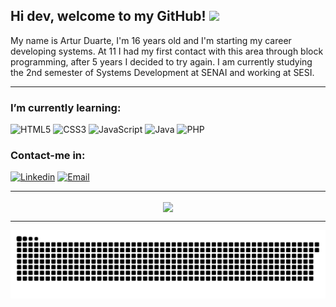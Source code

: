 ## Hi dev, welcome to my GitHub! <img src="https://raw.githubusercontent.com/kaueMarques/kaueMarques/master/hi.gif" width="30px">
My name is Artur Duarte, I'm 16 years old and I'm starting my career developing systems. At 11 I had my first contact with this area through block programming, after 5 years I decided to try again. I am currently studying the 2nd semester of Systems Development at SENAI and working at SESI.

<hr>

### I’m currently learning:

  ![HTML5](https://img.shields.io/badge/HTML5-E34F26?style=for-the-badge&logo=html5&logoColor=white)
  ![CSS3](https://img.shields.io/badge/CSS3-1572B6?style=for-the-badge&logo=css3&logoColor=white)
  ![JavaScript](https://img.shields.io/badge/JavaScript-F7DF1E?style=for-the-badge&logo=javascript&logoColor=black)
  ![Java](https://img.shields.io/badge/Java-ED8B00?style=for-the-badge&logo=java&logoColor=white)
  ![PHP](https://img.shields.io/badge/PHP-777BB4?style=for-the-badge&logo=php&logoColor=white)
  
### Contact-me in:
  [![Linkedin](https://img.shields.io/badge/Linkedin-2867b2?style=for-the-badge&logo=linkedin&logoColor=white)](https://www.linkedin.com/in/artur-duarte-5141aa212)
  [![Email](https://img.shields.io/badge/Email-EA4335?style=for-the-badge&logo=gmail&logoColor=white)](mailto:arturduartemoraes@gmail.com)

<hr>

  <div align="center">
    <a href="https://github.com/anuraghazra/convoychat">
      <img align="center" src="https://github-readme-stats.vercel.app/api?username=artur-duart&show_icons=true&theme=synthwave&hide_border=true&bg_color=DEG,feda75,fa7e1e,d62976,e11e57,962fbf,4f5bd5&title_color=fff&text_color=fff&icon_color=fff" />
    </a>
  </div>
  
<hr>
  
  ![Snake animation](https://github.com/artur-duart/artur-duart/blob/output/github-contribution-grid-snake.svg)
